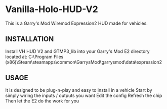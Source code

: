 # Vanilla-Holo-HUD-V2
This is a Garry's Mod Wiremod Expression2 HUD made for vehicles.

## INSTALLATION
Install VH HUD V2 and GTMP3_lib into your Garry's Mod E2 directory located at:
C:\Program Files (x86)\Steam\steamapps\common\GarrysMod\garrysmod\data\expression2

## USAGE
It is designed to be plug-n-play and easy to install in a vehicle
Start by simply wiring the inputs / outputs you want
Edit the config
Refresh the chip
Then let the E2 do the work for you
